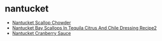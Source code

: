 # nantucket

 * [Nantucket Scallop Chowder](../index/n/nantucket-scallop-chowder-994.json)
 * [Nantucket Bay Scallops In Tequila Citrus And Chile Dressing Recipe2](../index/n/nantucket-bay-scallops-in-tequila-citrus-and-chile-dressing-recipe2.json)
 * [Nantucket Cranberry Sauce](../index/n/nantucket-cranberry-sauce.json)
